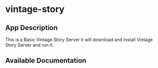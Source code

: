 # vintage-story

## App Description

This is a Basic Vintage Story Server it will download and install Vintage Story Server and run it.

## Available Documentation

